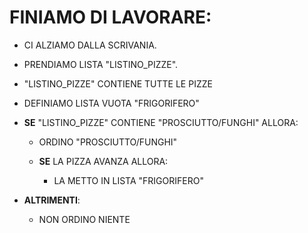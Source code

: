 # FINIAMO DI LAVORARE:

- CI ALZIAMO DALLA SCRIVANIA.

- PRENDIAMO LISTA "LISTINO_PIZZE". 

- "LISTINO_PIZZE" CONTIENE TUTTE LE PIZZE

- DEFINIAMO LISTA VUOTA "FRIGORIFERO"

-  **SE** "LISTINO_PIZZE" CONTIENE "PROSCIUTTO/FUNGHI" ALLORA: 

   - ORDINO "PROSCIUTTO/FUNGHI"

   - **SE** LA PIZZA AVANZA ALLORA:
     
     - LA METTO IN LISTA "FRIGORIFERO"
 

- **ALTRIMENTI**:
  - NON ORDINO NIENTE

